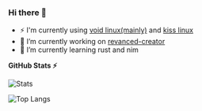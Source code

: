 ### Hi there 👋

- ⚡ I'm currently using [void linux(mainly)](https://voidlinux.org) and [kiss linux](https://kisslinux.org)
- 🔭 I’m currently working on [revanced-creator](https://github.com/XDream8/revanced-creator)
- 🌱 I’m currently learning rust and nim

<!--
**XDream8/XDream8** is a ✨ _special_ ✨ repository because its `README.md` (this file) appears on your GitHub profile.

Here are some ideas to get you started:

- 🔭 I’m currently working on ...
- 🌱 I’m currently learning ...
- 👯 I’m looking to collaborate on ...
- 🤔 I’m looking for help with ...
- 💬 Ask me about ...
- 📫 How to reach me: ...
- 😄 Pronouns: ...
- ⚡ Fun fact: ...
-->

**GitHub Stats ⚡**

![Stats](https://github-readme-stats.vercel.app/api/?username=XDream8&layout=compact&show_icons=true&include_all_commits=true&hide_border=false&theme=tokyonight)

![Top Langs](https://github-readme-stats.vercel.app/api/top-langs/?username=the-repo-club&theme=nord&show_icons=true&count_private=true&hide_border=true&include_all_commits=true&custom_title=The-Repo-Club%27s+Top+Languages&layout=compact)
